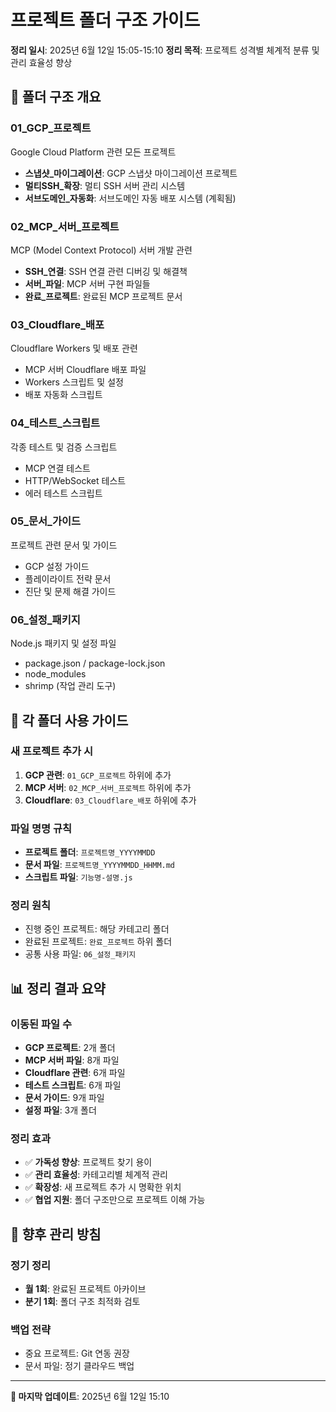# 프로젝트 폴더 구조 가이드
**정리 일시**: 2025년 6월 12일 15:05-15:10
**정리 목적**: 프로젝트 성격별 체계적 분류 및 관리 효율성 향상

## 📁 폴더 구조 개요

### 01_GCP_프로젝트
Google Cloud Platform 관련 모든 프로젝트
- **스냅샷_마이그레이션**: GCP 스냅샷 마이그레이션 프로젝트
- **멀티SSH_확장**: 멀티 SSH 서버 관리 시스템
- **서브도메인_자동화**: 서브도메인 자동 배포 시스템 (계획됨)

### 02_MCP_서버_프로젝트
MCP (Model Context Protocol) 서버 개발 관련
- **SSH_연결**: SSH 연결 관련 디버깅 및 해결책
- **서버_파일**: MCP 서버 구현 파일들
- **완료_프로젝트**: 완료된 MCP 프로젝트 문서

### 03_Cloudflare_배포
Cloudflare Workers 및 배포 관련
- MCP 서버 Cloudflare 배포 파일
- Workers 스크립트 및 설정
- 배포 자동화 스크립트

### 04_테스트_스크립트
각종 테스트 및 검증 스크립트
- MCP 연결 테스트
- HTTP/WebSocket 테스트
- 에러 테스트 스크립트

### 05_문서_가이드
프로젝트 관련 문서 및 가이드
- GCP 설정 가이드
- 플레이라이트 전략 문서
- 진단 및 문제 해결 가이드

### 06_설정_패키지
Node.js 패키지 및 설정 파일
- package.json / package-lock.json
- node_modules
- shrimp (작업 관리 도구)

## 🎯 각 폴더 사용 가이드

### 새 프로젝트 추가 시
1. **GCP 관련**: `01_GCP_프로젝트` 하위에 추가
2. **MCP 서버**: `02_MCP_서버_프로젝트` 하위에 추가
3. **Cloudflare**: `03_Cloudflare_배포` 하위에 추가

### 파일 명명 규칙
- **프로젝트 폴더**: `프로젝트명_YYYYMMDD`
- **문서 파일**: `프로젝트명_YYYYMMDD_HHMM.md`
- **스크립트 파일**: `기능명-설명.js`

### 정리 원칙
- 진행 중인 프로젝트: 해당 카테고리 폴더
- 완료된 프로젝트: `완료_프로젝트` 하위 폴더
- 공통 사용 파일: `06_설정_패키지`

## 📊 정리 결과 요약

### 이동된 파일 수
- **GCP 프로젝트**: 2개 폴더
- **MCP 서버 파일**: 8개 파일
- **Cloudflare 관련**: 6개 파일
- **테스트 스크립트**: 6개 파일
- **문서 가이드**: 9개 파일
- **설정 파일**: 3개 폴더

### 정리 효과
- ✅ **가독성 향상**: 프로젝트 찾기 용이
- ✅ **관리 효율성**: 카테고리별 체계적 관리
- ✅ **확장성**: 새 프로젝트 추가 시 명확한 위치
- ✅ **협업 지원**: 폴더 구조만으로 프로젝트 이해 가능

## 🔄 향후 관리 방침

### 정기 정리
- **월 1회**: 완료된 프로젝트 아카이브
- **분기 1회**: 폴더 구조 최적화 검토

### 백업 전략
- 중요 프로젝트: Git 연동 권장
- 문서 파일: 정기 클라우드 백업

---
**📅 마지막 업데이트**: 2025년 6월 12일 15:10
